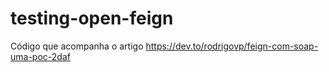 # testing-open-feign

Código que acompanha o artigo https://dev.to/rodrigovp/feign-com-soap-uma-poc-2daf
